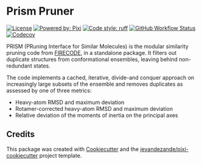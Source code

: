 # Prism Pruner

[![License](https://img.shields.io/github/license/ntampellini/prism_pruner)](https://github.com/ntampellini/prism_pruner/blob/master/LICENSE)
[![Powered by: Pixi](https://img.shields.io/badge/Powered_by-Pixi-facc15)](https://pixi.sh)
[![Code style: ruff](https://img.shields.io/badge/code%20style-ruff-000000.svg)](https://github.com/astral-sh/ruff)
[![GitHub Workflow Status](https://img.shields.io/github/actions/workflow/status/ntampellini/prism_pruner/test.yml?branch=master&logo=github-actions)](https://github.com/ntampellini/prism_pruner/actions/)
[![Codecov](https://img.shields.io/codecov/c/github/ntampellini/prism_pruner)](https://codecov.io/gh/ntampellini/prism_pruner)

PRISM (PRuning Interface for Similar Molecules) is the modular similarity pruning code from [FIRECODE](https://github.com/ntampellini/FIRECODE/tree/main), in a standalone package. It filters out duplicate structures from conformational ensembles, leaving behind non-redundant states.

The code implements a cached, iterative, divide-and conquer approach on increasingly large subsets of the ensemble and removes duplicates as assessed by one of three metrics:
- Heavy-atom RMSD and maximum deviation
- Rotamer-corrected heavy-atom RMSD and maximum deviation
- Relative deviation of the moments of inertia on the principal axes

## Credits
This package was created with [Cookiecutter](https://github.com/audreyr/cookiecutter) and the [jevandezande/pixi-cookiecutter](https://github.com/jevandezande/pixi-cookiecutter) project template.
